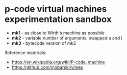 # p-code virtual machines experimentation sandbox



- **mk1** - as close to Wirth's machine as possible
- **mk2** - variable number of arguments, swapped a and l
- **mk3** - bytecode version of mk2



Reference materials:

- https://en.wikipedia.org/wiki/P-code_machine
- https://github.com/mobarski/vimes

